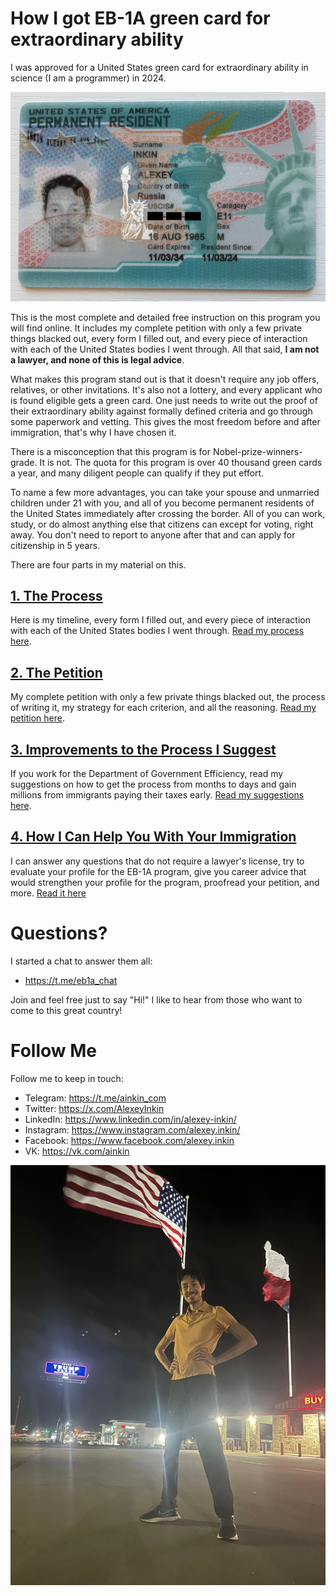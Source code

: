 # How I got EB-1A green card for extraordinary ability

I was approved for a United States green card for extraordinary ability in science (I am a programmer)
in 2024.

![](1-process/media/358_green-card-front.jpg)

This is the most complete and detailed free instruction on this program you will find online.
It includes my complete petition with only a few private things blacked out,
every form I filled out, and every piece of interaction with each of the United States bodies I went through.
All that said, **I am not a lawyer, and none of this is legal advice**.

What makes this program stand out is that it doesn't require any job offers, relatives, or other invitations.
It's also not a lottery, and every applicant who is found eligible gets a green card.
One just needs to write out the proof of their extraordinary ability against formally defined criteria
and go through some paperwork and vetting.
This gives the most freedom before and after immigration, that's why I have chosen it.

There is a misconception that this program is for Nobel-prize-winners-grade. It is not.
The quota for this program is over 40 thousand green cards a year,
and many diligent people can qualify if they put effort.

To name a few more advantages, you can take your spouse and unmarried children under 21 with you,
and all of you become permanent residents of the United States immediately after crossing the border.
All of you can work, study, or do almost anything else that citizens can except for voting, right away.
You don't need to report to anyone after that and can apply for citizenship in 5 years.

There are four parts in my material on this.

## [1. The Process](1-process/README.md)

Here is my timeline, every form I filled out,
and every piece of interaction with each of the United States bodies I went through.
[Read my process here](1-process/README.md).

## [2. The Petition](2-petition/README.md)

My complete petition with only a few private things blacked out,
the process of writing it, my strategy for each criterion, and all the reasoning. [Read my petition here](2-petition/README.md).

## [3. Improvements to the Process I Suggest](3-improvements/README.md)

If you work for the Department of Government Efficiency,
read my suggestions on how to get the process from months to days
and gain millions from immigrants paying their taxes early.
[Read my suggestions here](3-improvements/README.md).

## [4. How I Can Help You With Your Immigration](4-help/README.md)

I can answer any questions that do not require a lawyer's license,
try to evaluate your profile for the EB-1A program,
give you career advice that would strengthen your profile for the program,
proofread your petition, and more. [Read it here](4-help/README.md)

# Questions?

I started a chat to answer them all:

- https://t.me/eb1a_chat

Join and feel free just to say "Hi!"
I like to hear from those who want to come to this great country!

# Follow Me

Follow me to keep in touch:

- Telegram: https://t.me/ainkin_com
- Twitter: https://x.com/AlexeyInkin
- LinkedIn: https://www.linkedin.com/in/alexey-inkin/
- Instagram: https://www.instagram.com/alexey.inkin/
- Facebook: https://www.facebook.com/alexey.inkin
- VK: https://vk.com/ainkin

![](1-process/media/339_me.jpeg)
